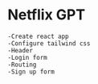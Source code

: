 # Netflix GPT
    -Create react app
    -Configure tailwind css
    -Header
    -Login form
    -Routing
    -Sign up form